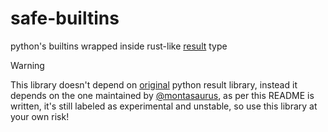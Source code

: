 # safe-builtins
python's builtins wrapped inside rust-like [result](https://github.com/montasaurus/result) type

> [!WARNING]
> This library doesn't depend on [original](https://github.com/rustedpy/result) python result library, instead it depends on the one maintained by [@montasaurus](https://github.com/montasaurus/result), as per this README is written, it's still labeled as experimental and unstable, so use this library at your own risk!
